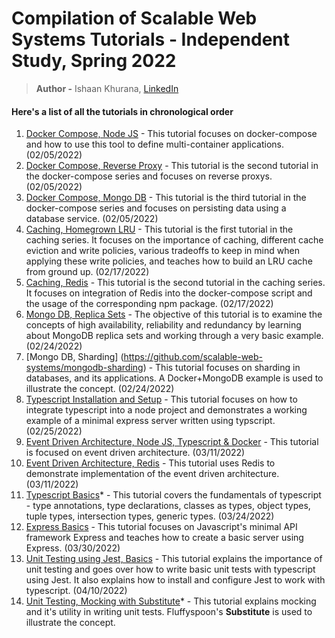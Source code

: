 # Compilation of Scalable Web Systems Tutorials - Independent Study, Spring 2022
> **Author -** Ishaan Khurana, [LinkedIn](https://www.linkedin.com/in/ishaan-khurana-46968679/)

#### Here's a list of all the tutorials in chronological order
1. [Docker Compose, Node JS](https://github.com/scalable-web-systems/docker-compose-node) - This tutorial focuses on docker-compose and how to use this tool to define multi-container applications. (02/05/2022)
2. [Docker Compose, Reverse Proxy](https://github.com/scalable-web-systems/docker-compose-reverseproxy) - This tutorial is the second tutorial in the docker-compose series and focuses on reverse proxys. (02/05/2022)
3. [Docker Compose, Mongo DB](https://github.com/scalable-web-systems/docker-compose-mongodb) - This tutorial is the third tutorial in the docker-compose series and focuses on persisting data using a database service. (02/05/2022)
4. [Caching, Homegrown LRU](https://github.com/scalable-web-systems/cache-1) - This tutorial is the first tutorial in the caching series. It focuses on the importance of caching, different cache eviction and write policies, various tradeoffs to keep in mind when applying these write policies, and teaches how to build an LRU cache from ground up. (02/17/2022)
5. [Caching, Redis](https://github.com/scalable-web-systems/cache-2) - This tutorial is the second tutorial in the caching series. It focuses on integration of Redis into the docker-compose script and the usage of the corresponding npm package. (02/17/2022)
6. [Mongo DB, Replica Sets](https://github.com/scalable-web-systems/mongodb-replicaset) - The objective of this tutorial is to examine the concepts of high availability, reliability and redundancy by learning about MongoDB replica sets and working through a very basic example. (02/24/2022)
7. [Mongo DB, Sharding] (https://github.com/scalable-web-systems/mongodb-sharding) - This tutorial focuses on sharding in databases, and its applications. A Docker+MongoDB example is used to illustrate the concept. (02/24/2022)
8. [Typescript Installation and Setup](https://github.com/scalable-web-systems/typescript-node) - This tutorial focuses on how to integrate typescript into a node project and demonstrates a working example of a minimal express server written using typscript. (02/25/2022)
9. [Event Driven Architecture, Node JS, Typescript & Docker](https://github.com/scalable-web-systems/eventbus-1) - This tutorial is focused on event driven architecture. (03/11/2022)
10. [Event Driven Architecture, Redis](https://github.com/scalable-web-systems/eventbus-2) - This tutorial uses Redis to demonstrate implementation of the event driven architecture. (03/11/2022)
11. [Typescript Basics](https://github.com/scalable-web-systems/typescript-basics)* - This tutorial covers the fundamentals of typescript - type annotations, type declarations, classes as types, object types, tuple types, intersection types, generic types. (03/24/2022)
12. [Express Basics](https://github.com/scalable-web-systems/express-nodejs) - This tutorial focuses on Javascript's minimal API framework Express and teaches how to create a basic server using Express. (03/30/2022)
13. [Unit Testing using Jest, Basics](https://github.com/scalable-web-systems/unit-testing-basics) - This tutorial explains the importance of unit testing and goes over how to write basic unit tests with typescript using Jest. It also explains how to install and configure Jest to work with typescript. (04/10/2022)
14. [Unit Testing, Mocking with Substitute](https://github.com/scalable-web-systems/unit-testing-mocking)* - This tutorial explains mocking and it's utility in writing unit tests. Fluffyspoon's **Substitute** is used to illustrate the concept.
